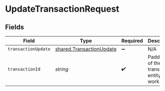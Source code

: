 # UpdateTransactionRequest


## Fields

| Field                                                                       | Type                                                                        | Required                                                                    | Description                                                                 | Example                                                                     |
| --------------------------------------------------------------------------- | --------------------------------------------------------------------------- | --------------------------------------------------------------------------- | --------------------------------------------------------------------------- | --------------------------------------------------------------------------- |
| `transactionUpdate`                                                         | [shared.TransactionUpdate](../../../sdk/models/shared/transactionupdate.md) | :heavy_minus_sign:                                                          | N/A                                                                         |                                                                             |
| `transactionId`                                                             | *string*                                                                    | :heavy_check_mark:                                                          | Paddle ID of the transaction entity to work with.                           | txn_01gw225vv6tjbb5gnt062a3k5v                                              |